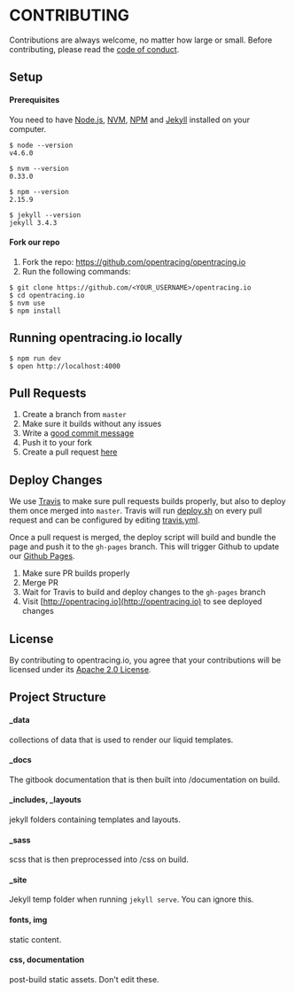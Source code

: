 CONTRIBUTING
============

Contributions are always welcome, no matter how large or small. Before contributing,
please read the [code of conduct](code-of-conduct.md).

## Setup

#### Prerequisites

You need to have [Node.js](https://nodejs.org/en/), [NVM](https://github.com/creationix/nvm), [NPM](https://www.npmjs.com/) and [Jekyll](https://jekyllrb.com/) installed on your computer.

```
$ node --version
v4.6.0

$ nvm --version
0.33.0

$ npm --version
2.15.9

$ jekyll --version
jekyll 3.4.3
```


#### Fork our repo

1. Fork the repo: https://github.com/opentracing/opentracing.io
1. Run the following commands:

```
$ git clone https://github.com/<YOUR_USERNAME>/opentracing.io
$ cd opentracing.io
$ nvm use
$ npm install
```

## Running opentracing.io locally

```
$ npm run dev
$ open http://localhost:4000
```

## Pull Requests

1. Create a branch from `master`
1. Make sure it builds without any issues
1. Write a [good commit message](http://tbaggery.com/2008/04/19/a-note-about-git-commit-messages.html)
1. Push it to your fork
1. Create a pull request [here](https://github.com/opentracing/opentracing.io/compare)

## Deploy Changes

We use [Travis](https://www.travis.org) to make sure pull requests builds properly, but also to deploy them once merged into `master`.
Travis will run [deploy.sh](https://github.com/opentracing/opentracing.io/blob/master/deploy.sh) on every pull request and can be configured by editing [travis.yml](https://github.com/opentracing/opentracing.io/blob/master/.travis.yml).

Once a pull request is merged, the deploy script will build and bundle the page and push it to the `gh-pages` branch. This will trigger Github to update our [Github Pages](https://pages.github.com/).

1. Make sure PR builds properly
1. Merge PR
1. Wait for Travis to build and deploy changes to the `gh-pages` branch
1. Visit [http://opentracing.io](http://opentracing.io) to see deployed changes

## License

By contributing to opentracing.io, you agree that your contributions will be licensed
under its [Apache 2.0 License](LICENSE.md).


## Project Structure

#### _data
collections of data that is used to render our liquid templates.

#### _docs
The gitbook documentation that is then built into /documentation on build.

#### _includes, _layouts
jekyll folders containing templates and layouts.

#### _sass
scss that is then preprocessed into /css on build.

#### _site
Jekyll temp folder when running `jekyll serve`. You can ignore this.

#### fonts, img
static content.

#### css, documentation
post-build static assets. Don't edit these.

